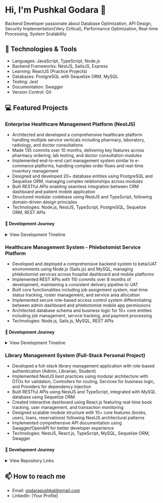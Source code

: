 # Hi, I'm Pushkal Godara 👋
Backend Developer passionate about Database Optimization, API Design, Security Implementation(Very Critical), Performance Optimization, Real-time Processing, System Scalability 

## 🔧 Technologies & Tools
- Languages: JavaScript, TypeScript, Node.js
- Backend Frameworks: NestJS, SailsJS, Express
- Learning: ReactJS (Practice Projects)
- Databases: PostgreSQL with Sequelize ORM, MySQL
- Testing: Jest
- Documentation: Swagger
- Version Control: Git

## 💻 Featured Projects

### Enterprise Healthcare Management Platform (NestJS)
- Architected and developed a comprehensive healthcare platform handling multiple service verticals including pharmacy, laboratory, radiology, and doctor consultations
- Made 135 commits over 10 months, delivering key features across pharmacy ordering, lab testing, and doctor consultation modules
- Implemented end-to-end cart management system similar to e-commerce platforms, handling complex order flows and real-time inventory management
- Designed and developed 20+ database entities using PostgreSQL and Sequelize ORM, managing complex relationships across modules
- Built RESTful APIs enabling seamless integration between CRM dashboard and patient mobile application
- Structured modular codebase using NestJS and TypeScript, following domain-driven design principles
- Technologies: Node.js, NestJS, TypeScript, PostgreSQL, Sequelize ORM, REST APIs

#### 🚀 Development Journey
<details>
  <summary>View Development Timeline</summary>

  ![HMS-1 Commit 1](./images/project_medi/cancel_reason_master.png)
  ![HMS-1 Commit 1](./images/project_medi/slot_availability_fn.png)
  ![HMS-1 Commit 1](./images/project_medi/seeder_commits.png)
  ![HMS-1 Commit 1](./images/project_medi/post_slot_reservation.png)
  ![HMS-1 Commit 1](./images/project_medi/getPaymentInfoByCartId_fn.png)
</details>

### Healthcare Management System - Phlebotomist Service Platform
- Developed and deployed a comprehensive backend system to beta/UAT environments using Node.js (Sails.js) and MySQL, managing phlebotomist services across hospital dashboard and mobile platforms
- Implemented REST APIs with 110 commits over 8 months of development, maintaining a consistent delivery pipeline to UAT
- Built core functionalities including job assignment system, real-time status tracking, roster management, and service area allocation
- Implemented secure role-based access control system differentiating between admin dashboard and phlebotomist mobile app permissions
- Architected database schema and business logic for 10+ core entities including job management, service tracking, and payment processing
- Technologies: Node.js, Sails.js, MySQL, REST APIs

#### 🚀 Development Journey
<details>
<summary>View Development Timeline</summary>

![HMS Commit 1](./images/project1/stats_api_1.png)
![HMS Commit 2](./images/project1/stats_api_2.png)
![HMS Commit 3](./images/project1/external_api_2.png)
![HMS Commit 3](./images/project1/job_cancelled_status_logic.png)

</details>

### Library Management System (Full-Stack Personal Project)
- Developed a full-stack library management application with role-based authentication (Admin, Librarian, Student)
- Implemented NestJS best practices using modular architecture with DTOs for validation, Controllers for routing, Services for business logic, and Providers for dependency injection
- Built RESTful APIs using NestJS and TypeScript, integrated with MySQL database using Sequelize ORM
- Created interactive dashboard using React.js featuring real-time book tracking, user management, and transaction monitoring
- Designed scalable module structure with 10+ core features (books, users, loans, reservations) following NestJS architectural patterns
- Implemented comprehensive API documentation using Swagger/OpenAPI for better developer experience
- Technologies: NestJS, React.js, TypeScript, MySQL, Sequelize ORM, Swagger

#### 🚀 Development Journey
<details>
  <summary>View Repository Links</summary>

  ### Backend Repository
  ![NestJS](https://img.shields.io/badge/NestJS-E0234E?style=flat&logo=nestjs&logoColor=white)
  ![TypeScript](https://img.shields.io/badge/TypeScript-3178C6?style=flat&logo=typescript&logoColor=white)
  ![MySQL](https://img.shields.io/badge/MySQL-4479A1?style=flat&logo=mysql&logoColor=white)
  
  ⚙️ [backend-repo](https://github.com/Pushkal-godara/lib-management-system)

  📚 API Documentation: `http://localhost:1111/api#` (Available after running the server)

    <details>
    <summary>View API Documentation Preview</summary>
    
    ### API Endpoints Overview
    ![Swagger Overview](./images/project_library/swagger-overview.png)
    
    ### Book Management APIs
    ![Book APIs](./images/project_library/book-endpoints.png)
    
    </details>

  ### Frontend Repository
  ![React](https://img.shields.io/badge/React-61DAFB?style=flat&logo=react&logoColor=black)
  
  🎨 [frontend-repo](https://github.com/Pushkal-godara/library-management-ui)
</details>

## 📫 How to reach me
- Email: godarapushkal@gmail.com
- LinkedIn: [Your Profile]
